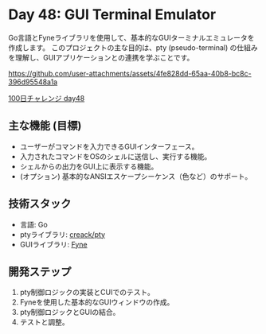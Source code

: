 # Day 48: GUI Terminal Emulator

Go言語とFyneライブラリを使用して、基本的なGUIターミナルエミュレータを作成します。
このプロジェクトの主な目的は、pty (pseudo-terminal) の仕組みを理解し、GUIアプリケーションとの連携を学ぶことです。

https://github.com/user-attachments/assets/4fe828dd-65aa-40b8-bc8c-396d95548a1a

[100日チャレンジ day48](https://zenn.dev/gin_nazo/scraps/adf657bcf499cb)

## 主な機能 (目標)

- ユーザーがコマンドを入力できるGUIインターフェース。
- 入力されたコマンドをOSのシェルに送信し、実行する機能。
- シェルからの出力をGUI上に表示する機能。
- (オプション) 基本的なANSIエスケープシーケンス（色など）のサポート。

## 技術スタック

- 言語: Go
- ptyライブラリ: [creack/pty](https://github.com/creack/pty)
- GUIライブラリ: [Fyne](https://fyne.io/)

## 開発ステップ

1.  pty制御ロジックの実装とCUIでのテスト。
2.  Fyneを使用した基本的なGUIウィンドウの作成。
3.  pty制御ロジックとGUIの結合。
4.  テストと調整。
